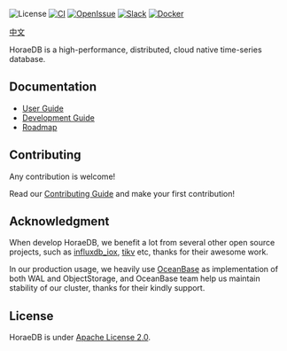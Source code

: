 ![License](https://img.shields.io/badge/license-Apache--2.0-green.svg)
[![CI](https://github.com/CeresDB/horaedb/actions/workflows/ci.yml/badge.svg)](https://github.com/CeresDB/horaedb/actions/workflows/ci.yml)
[![OpenIssue](https://img.shields.io/github/issues/CeresDB/horaedb)](https://github.com/CeresDB/horaedb/issues)
[![Slack](https://badgen.net/badge/Slack/Join%20CeresDB/0abd59?icon=slack)](https://join.slack.com/t/ceresdbcommunity/shared_invite/zt-1dcbv8yq8-Fv8aVUb6ODTL7kxbzs9fnA)
[![Docker](https://img.shields.io/docker/v/ceresdb/horaedb-server?logo=docker)](https://hub.docker.com/r/ceresdb/horaedb-server)

[中文](./README-CN.md)

HoraeDB is a high-performance, distributed, cloud native time-series database.

## Documentation
- [User Guide](https://ceresdb.github.io/docs)
- [Development Guide](https://ceresdb.github.io/docs/dev/compile_run.html)
- [Roadmap](https://ceresdb.github.io/docs/dev/roadmap.html)

## Contributing
Any contribution is welcome!

Read our [Contributing Guide](CONTRIBUTING.md) and make your first contribution!

## Acknowledgment
When develop HoraeDB, we benefit a lot from several other open source projects,  such as [influxdb_iox](https://github.com/influxdata/influxdb/tree/main/influxdb_iox), [tikv](https://github.com/tikv/tikv) etc, thanks for their awesome work.

In our production usage, we heavily use [OceanBase](https://github.com/oceanbase/oceanbase) as implementation of both WAL and ObjectStorage, and OceanBase team help us maintain stability of our cluster, thanks for their kindly support.

## License
HoraeDB is under [Apache License 2.0](./LICENSE).
